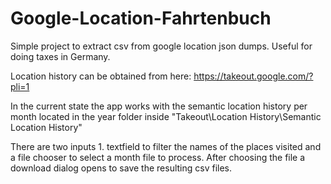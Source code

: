 # Google-Location-Fahrtenbuch
Simple project to extract csv from google location json dumps. Useful for doing taxes in Germany.

Location history can be obtained from here: https://takeout.google.com/?pli=1

In the current state the app works with the semantic location history per month located in the year folder inside "Takeout\Location History\Semantic Location History\"

There are two inputs 1. textfield to filter the names of the places visited and a file chooser to select a month file to process. After choosing the file a download dialog opens to save the resulting csv files.
